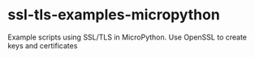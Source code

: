 # ssl-tls-examples-micropython
Example scripts using SSL/TLS in MicroPython. Use OpenSSL to create keys and certificates
